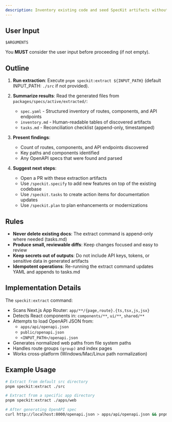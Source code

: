 ```yaml
---
description: Inventory existing code and seed SpecKit artifacts without overwriting manual docs.
---
```


## User Input

```text
$ARGUMENTS
```

You **MUST** consider the user input before proceeding (if not empty).

## Outline

1. **Run extraction**: Execute `pnpm speckit:extract ${INPUT_PATH}` (default INPUT_PATH: `./src` if not provided).

2. **Summarize results**: Read the generated files from `packages/specs/active/extracted/`:
   - `spec.yaml` - Structured inventory of routes, components, and API endpoints
   - `inventory.md` - Human-readable tables of discovered artifacts
   - `tasks.md` - Reconciliation checklist (append-only, timestamped)

3. **Present findings**:
   - Count of routes, components, and API endpoints discovered
   - Key paths and components identified
   - Any OpenAPI specs that were found and parsed

4. **Suggest next steps**:
   - Open a PR with these extraction artifacts
   - Use `/speckit.specify` to add new features on top of the existing codebase
   - Use `/speckit.tasks` to create action items for documentation updates
   - Use `/speckit.plan` to plan enhancements or modernizations

## Rules

- **Never delete existing docs**: The extract command is append-only where needed (tasks.md)
- **Produce small, reviewable diffs**: Keep changes focused and easy to review
- **Keep secrets out of outputs**: Do not include API keys, tokens, or sensitive data in generated artifacts
- **Idempotent operations**: Re-running the extract command updates YAML and appends to tasks.md

## Implementation Details

The `speckit:extract` command:

- Scans Next.js App Router: `app/**/{page,route}.{ts,tsx,js,jsx}`
- Detects React components in: `components/**`, `ui/**`, `shared/**`
- Attempts to load OpenAPI JSON from:
  - `apps/api/openapi.json`
  - `public/openapi.json`
  - `<INPUT_PATH>/openapi.json`
- Generates normalized web paths from file system paths
- Handles route groups `(group)` and index pages
- Works cross-platform (Windows/Mac/Linux path normalization)

## Example Usage

```bash
# Extract from default src directory
pnpm speckit:extract ./src

# Extract from a specific app directory
pnpm speckit:extract ./apps/web

# After generating OpenAPI spec
curl http://localhost:8000/openapi.json > apps/api/openapi.json && pnpm speckit:extract ./apps/api
```

